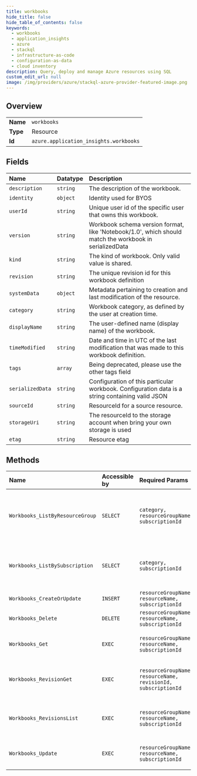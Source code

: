 ```yaml
---
title: workbooks
hide_title: false
hide_table_of_contents: false
keywords:
  - workbooks
  - application_insights
  - azure    
  - stackql
  - infrastructure-as-code
  - configuration-as-data
  - cloud inventory
description: Query, deploy and manage Azure resources using SQL
custom_edit_url: null
image: /img/providers/azure/stackql-azure-provider-featured-image.png
---
```

  
    

## Overview
<table><tbody>
<tr><td><b>Name</b></td><td><code>workbooks</code></td></tr>
<tr><td><b>Type</b></td><td>Resource</td></tr>
<tr><td><b>Id</b></td><td><code>azure.application_insights.workbooks</code></td></tr>
</tbody></table>

## Fields
| Name | Datatype | Description |
|:-----|:---------|:------------|
| `description` | `string` | The description of the workbook. |
| `identity` | `object` | Identity used for BYOS |
| `userId` | `string` | Unique user id of the specific user that owns this workbook. |
| `version` | `string` | Workbook schema version format, like 'Notebook/1.0', which should match the workbook in serializedData |
| `kind` | `string` | The kind of workbook. Only valid value is shared. |
| `revision` | `string` | The unique revision id for this workbook definition |
| `systemData` | `object` | Metadata pertaining to creation and last modification of the resource. |
| `category` | `string` | Workbook category, as defined by the user at creation time. |
| `displayName` | `string` | The user-defined name (display name) of the workbook. |
| `timeModified` | `string` | Date and time in UTC of the last modification that was made to this workbook definition. |
| `tags` | `array` | Being deprecated, please use the other tags field |
| `serializedData` | `string` | Configuration of this particular workbook. Configuration data is a string containing valid JSON |
| `sourceId` | `string` | ResourceId for a source resource. |
| `storageUri` | `string` | The resourceId to the storage account when bring your own storage is used |
| `etag` | `string` | Resource etag |
## Methods
| Name | Accessible by | Required Params | Description |
|:-----|:--------------|:----------------|:------------|
| `Workbooks_ListByResourceGroup` | `SELECT` | `category, resourceGroupName, subscriptionId` | Get all Workbooks defined within a specified resource group and category. |
| `Workbooks_ListBySubscription` | `SELECT` | `category, subscriptionId` | Get all Workbooks defined within a specified subscription and category. |
| `Workbooks_CreateOrUpdate` | `INSERT` | `resourceGroupName, resourceName, subscriptionId` | Create a new workbook. |
| `Workbooks_Delete` | `DELETE` | `resourceGroupName, resourceName, subscriptionId` | Delete a workbook. |
| `Workbooks_Get` | `EXEC` | `resourceGroupName, resourceName, subscriptionId` | Get a single workbook by its resourceName. |
| `Workbooks_RevisionGet` | `EXEC` | `resourceGroupName, resourceName, revisionId, subscriptionId` | Get a single workbook revision defined by its revisionId. |
| `Workbooks_RevisionsList` | `EXEC` | `resourceGroupName, resourceName, subscriptionId` | Get the revisions for the workbook defined by its resourceName. |
| `Workbooks_Update` | `EXEC` | `resourceGroupName, resourceName, subscriptionId` | Updates a workbook that has already been added. |
